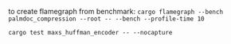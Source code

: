 to create flamegraph from benchmark: `cargo flamegraph --bench palmdoc_compression --root -- --bench --profile-time 10`

`cargo test maxs_huffman_encoder -- --nocapture`
